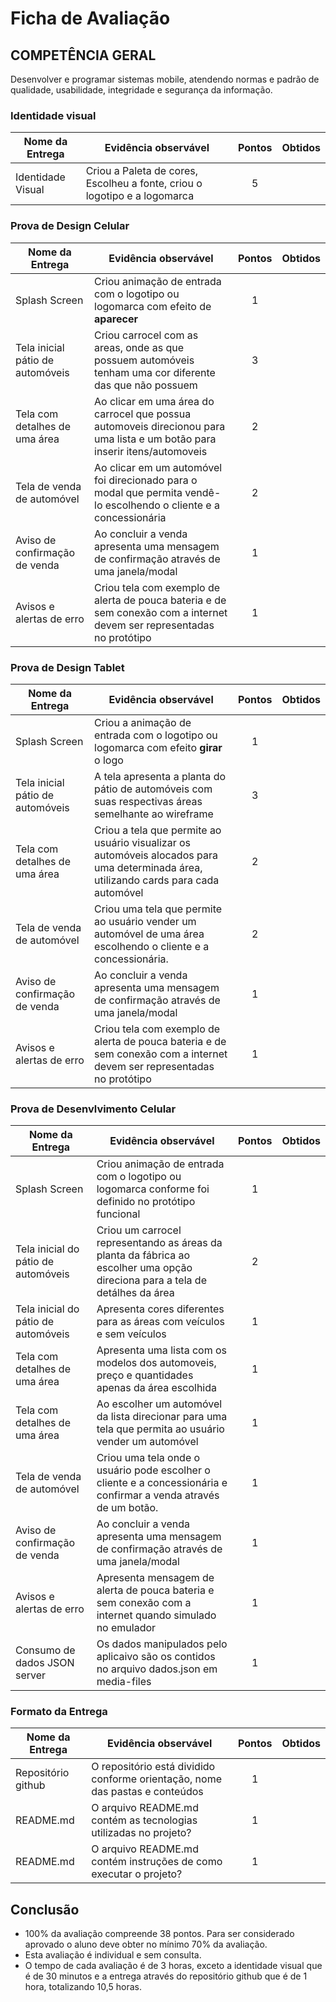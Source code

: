 # Ficha de Avaliação

## COMPETÊNCIA GERAL
Desenvolver e programar sistemas mobile, atendendo normas e padrão de qualidade, usabilidade, integridade e segurança da informação.

### Identidade visual
|Nome da Entrega|Evidência observável|Pontos|Obtidos|
|-|-|:-:|:-:|
|Identidade Visual|Criou a Paleta de cores, Escolheu a fonte, criou o logotipo e a logomarca|5||

### Prova de Design Celular
|Nome da Entrega|Evidência observável|Pontos|Obtidos|
|-|-|:-:|:-:|
|Splash Screen|Criou animação de entrada com o logotipo ou logomarca com efeito de **aparecer**|1||
|Tela inicial pátio de automóveis|Criou carrocel com as areas, onde as que possuem automóveis tenham uma cor diferente das que não possuem|3||
|Tela com detalhes de uma área|Ao clicar em uma área do carrocel que possua automoveis direcionou para uma lista e um botão para inserir itens/automoveis|2||
|Tela de venda de automóvel|Ao clicar em um automóvel foi direcionado para o modal que permita vendê-lo escolhendo o cliente e a concessionária|2||
|Aviso de confirmação de venda|Ao concluir a venda apresenta uma mensagem de confirmação através de uma janela/modal|1||
|Avisos e alertas de erro|Criou tela com exemplo de alerta de pouca bateria e de sem conexão com a internet devem ser representadas no protótipo|1||

### Prova de Design Tablet
|Nome da Entrega|Evidência observável|Pontos|Obtidos|
|-|-|:-:|:-:|
|Splash Screen|Criou a animação de entrada com o logotipo ou logomarca com efeito **girar** o logo|1||
|Tela inicial pátio de automóveis|A tela apresenta a planta do pátio de automóveis com suas respectivas áreas semelhante ao wireframe|3||
|Tela com detalhes de uma área|Criou a tela que permite ao usuário visualizar os automóveis alocados para uma determinada área, utilizando cards para cada automóvel|2||
|Tela de venda de automóvel|Criou uma tela que permite ao usuário vender um automóvel de uma área escolhendo o cliente e a concessionária.|2||
|Aviso de confirmação de venda|Ao concluir a venda apresenta uma mensagem de confirmação através de uma janela/modal|1||
|Avisos e alertas de erro|Criou tela com exemplo de alerta de pouca bateria e de sem conexão com a internet devem ser representadas no protótipo|1||

### Prova de Desenvlvimento Celular
|Nome da Entrega|Evidência observável|Pontos|Obtidos|
|-|-|:-:|:-:|
|Splash Screen|Criou animação de entrada com o logotipo ou logomarca conforme foi definido no protótipo funcional|1||
|Tela inicial do pátio de automóveis|Criou um carrocel representando as áreas da planta da fábrica ao escolher uma opção direciona para a tela de detálhes da área|2||
|Tela inicial do pátio de automóveis|Apresenta cores diferentes para as áreas com veículos e sem veículos|1||
|Tela com detalhes de uma área|Apresenta uma lista com os modelos dos automoveis, preço e quantidades apenas da área escolhida|1||
|Tela com detalhes de uma área|Ao escolher um automóvel da lista direcionar para uma tela que permita ao usuário vender um automóvel|1||
|Tela de venda de automóvel|Criou uma tela onde o usuário pode escolher o cliente e a concessionária e confirmar a venda através de um botão.|1||
|Aviso de confirmação de venda|Ao concluir a venda apresenta uma mensagem de confirmação através de uma janela/modal|1||
|Avisos e alertas de erro|Apresenta mensagem de alerta de pouca bateria e sem conexão com a internet quando simulado no emulador|1||
|Consumo de dados JSON server|Os dados manipulados pelo aplicaivo são os contidos no arquivo dados.json em media-files|1||

### Formato da Entrega
|Nome da Entrega|Evidência observável|Pontos|Obtidos|
|-|-|:-:|:-:|
|Repositório github|O repositório está dividido conforme orientação, nome das pastas e conteúdos|1||
|README.md|O arquivo README.md contém as tecnologias utilizadas no projeto?|1||
|README.md|O arquivo README.md contém instruções de como executar o projeto?|1||

## Conclusão
- 100% da avaliação compreende 38 pontos. Para ser considerado aprovado o aluno deve obter no mínimo 70% da avaliação.
- Esta avaliação é individual e sem consulta.
- O tempo de cada avaliação é de 3 horas, exceto a identidade visual que é de 30 minutos e a entrega através do repositório github que é de 1 hora, totalizando 10,5 horas.